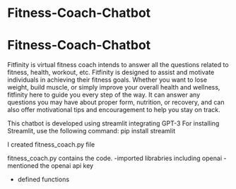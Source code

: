 # Fitness-Coach-Chatbot

# Fitness-Coach-Chatbot
Fitfinity is virtual fitness coach intends to answer all the questions related to fitness, health, workout, etc.
Fitfinity is designed to assist and motivate individuals in achieving their fitness goals. Whether you want to lose weight, build muscle, or simply improve your overall health and wellness, fitfinity here to guide you every step of the way.
It can answer any questions you may have about proper form, nutrition, or recovery, and can also offer motivational tips and encouragement to help you stay on track.

This chatbot is developed using streamlit integrating GPT-3
For installing Streamlit, use the following command:
pip install streamlit

I created fitness_coach.py file

fitness_coach.py contains the code.
-imported librabries including openai
-mentioned the openai api key
- defined functions

